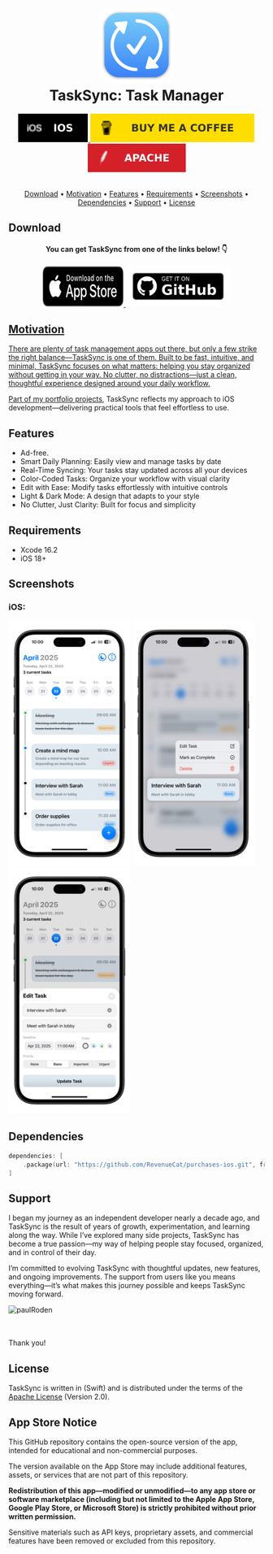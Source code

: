 <h1 align="center">
    <img src="Images/github1024.png" alt="Icon" width="150" style="border-radius: 25px"/>
    <br />
    <b>TaskSync: Task Manager</b>
</h1>

<div align="center">
    <a href="https://developer.apple.com">
        <img src="Images/Badges/IOS.svg" alt="iOS Dev" />
    </a>
    <a href="https://buymeacoffee.com/paulrodenjr">
        <img src="Images/Badges/BMC.svg" alt="Buy Me A Coffee" />
    </a>
    <a href="https://github.com/RodenPaul86/TaskSync/blob/main/LICENSE">
        <img src="Images/Badges/Apache.svg" alt="License" />
    </a>
</div>

<br />

<p align="center">
    <a href="#download">Download</a>
    •
    <a href="#motivation">Motivation</a>
    •    
    <a href="#features">Features</a>
    •    
    <a href="#requirements">Requirements</a>
    •    
    <a href="#screenshots">Screenshots</a>
    •
    <a href="#dependencies">Dependencies</a>
    •
    <a href="#support">Support</a>
    •    
    <a href="#license">License</a>
</p>

## Download

<div align="center">
    <h4><b>You can get TaskSync from one of the links below! 👇</b></h4>
    <a href="https://apps.apple.com/us/app/tasksync-task-manager/id6737742961">
        <img src="Images/Badges/download-appstore/black_appstore_badge.svg" alt="Get it on AppStore" width= "160" height="80" />
    </a>
    <a href="https://github.com/RodenPaul86/TaskSync/releases/tag/v1.0.1">
        <img src="Images/Badges/github-badge.png" alt="Get it on GitHub" height="80" />
</div>

## Motivation

<p>
There are plenty of task management apps out there, but only a few strike the right balance—TaskSync is one of them.
Built to be fast, intuitive, and minimal, TaskSync focuses on what matters: helping you stay organized without getting in your way. No clutter, no distractions—just a clean, thoughtful experience designed around your daily workflow.

Part of my [portfolio projects](https://paulrodenjr.org/#projects), TaskSync reflects my approach to iOS development—delivering practical tools that feel effortless to use.
</p>

## Features

- Ad-free.
- Smart Daily Planning: Easily view and manage tasks by date
- Real-Time Syncing: Your tasks stay updated across all your devices
- Color-Coded Tasks: Organize your workflow with visual clarity
- Edit with Ease: Modify tasks effortlessly with intuitive controls
- Light & Dark Mode: A design that adapts to your style
- No Clutter, Just Clarity: Built for focus and simplicity

## Requirements

- Xcode 16.2
- iOS 18+

## Screenshots

<div align="left">
    <h3><b>iOS:</b></h3>
    <div align="left">
    <img src="Images/Screenshots/IMG_iphone_01.PNG" alt="First Image" width="240" />
    </a>
    <img src="Images/Screenshots/IMG_iphone_02.PNG" alt="Second Image" width="240" />
    </a>
    <img src="Images/Screenshots/IMG_iphone_03.PNG" alt="Third Image" width="240" />
    </a>
</div>

## Dependencies
```swift
dependencies: [
    .package(url: "https://github.com/RevenueCat/purchases-ios.git", from: "5.21.1")
]
```

## Support

I began my journey as an independent developer nearly a decade ago, and TaskSync is the result of years of growth, experimentation, and learning along the way. While I’ve explored many side projects, TaskSync has become a true passion—my way of helping people stay focused, organized, and in control of their day.

I’m committed to evolving TaskSync with thoughtful updates, new features, and ongoing improvements. The support from users like you means everything—it’s what makes this journey possible and keeps TaskSync moving forward.

<p><a href="https://www.buymeacoffee.com/paulrodenjr"> <img align="left" src="https://cdn.buymeacoffee.com/buttons/v2/default-yellow.png" height="50" width="210" alt="paulRoden" /></a></p><br><br>
<br/>

Thank you!

## License
TaskSync is written in (Swift) and is distributed under the terms of the [Apache License](https://github.com/RodenPaul86/TaskSync/blob/main/LICENSE) (Version 2.0).

## App Store Notice

This GitHub repository contains the open-source version of the app, intended for educational and non-commercial purposes.

The version available on the App Store may include additional features, assets, or services that are not part of this repository.

**Redistribution of this app—modified or unmodified—to any app store or software marketplace (including but not limited to the Apple App Store, Google Play Store, or Microsoft Store) is strictly prohibited without prior written permission.**

Sensitive materials such as API keys, proprietary assets, and commercial features have been removed or excluded from this repository.
